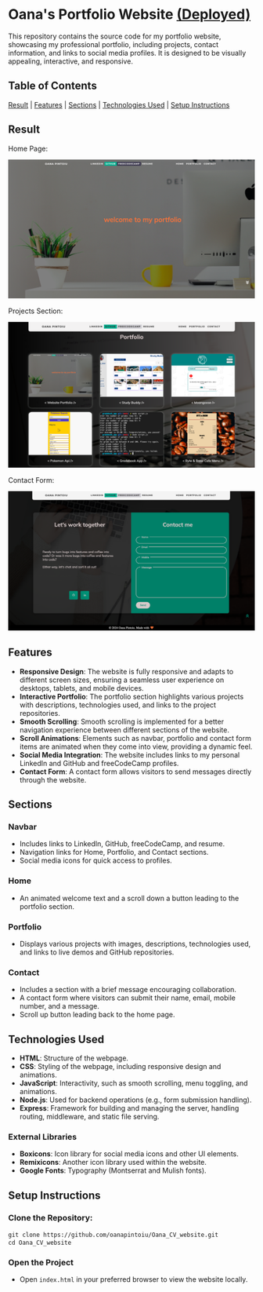 # Oana's Portfolio Website [(Deployed)](https://oanapintoiu.github.io/portfolio_website/)

This repository contains the source code for my portfolio website, showcasing my professional portfolio, including projects, contact information, and links to social media profiles. It is designed to be visually appealing, interactive, and responsive.

## Table of Contents

[Result](#result) | [Features](#features) | [Sections](#sections) | [Technologies Used](#technologies-used) | [Setup Instructions](#setup-instructions)

## Result

Home Page:

![Portfolio Website Home Page](./images/readme/home_page.png)

Projects Section:

![Portfolio Website Projects Sections](./images/readme/projects.png)

Contact Form:

![Portfolio Website Contact Form](./images/readme/contact.png)

## Features

- **Responsive Design**: The website is fully responsive and adapts to different screen sizes, ensuring a seamless user experience on desktops, tablets, and mobile devices.
- **Interactive Portfolio**: The portfolio section highlights various projects with descriptions, technologies used, and links to the project repositories.
- **Smooth Scrolling**: Smooth scrolling is implemented for a better navigation experience between different sections of the website.
- **Scroll Animations**: Elements such as navbar, portfolio and contact form items are animated when they come into view, providing a dynamic feel.
- **Social Media Integration**: The website includes links to my personal LinkedIn and GitHub and freeCodeCamp profiles.
- **Contact Form**: A contact form allows visitors to send messages directly through the website.

## Sections

### Navbar

- Includes links to LinkedIn, GitHub, freeCodeCamp, and resume.
- Navigation links for Home, Portfolio, and Contact sections.
- Social media icons for quick access to profiles.

### Home

- An animated welcome text and a scroll down a button leading to the portfolio section.

### Portfolio

- Displays various projects with images, descriptions, technologies used, and links to live demos and GitHub repositories.

### Contact

- Includes a section with a brief message encouraging collaboration.
- A contact form where visitors can submit their name, email, mobile number, and a message.
- Scroll up button leading back to the home page.

## Technologies Used

- **HTML**: Structure of the webpage.
- **CSS**: Styling of the webpage, including responsive design and animations.
- **JavaScript**: Interactivity, such as smooth scrolling, menu toggling, and animations.
- **Node.js**: Used for backend operations (e.g., form submission handling).
- **Express**: Framework for building and managing the server, handling routing, middleware, and static file serving.

### External Libraries

- **Boxicons**: Icon library for social media icons and other UI elements.
- **Remixicons**: Another icon library used within the website.
- **Google Fonts**: Typography (Montserrat and Mulish fonts).

## Setup Instructions

### Clone the Repository:

```
git clone https://github.com/oanapintoiu/Oana_CV_website.git
cd Oana_CV_website
```

### Open the Project

- Open `index.html` in your preferred browser to view the website locally.
